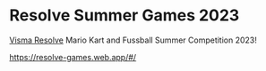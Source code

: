 # Resolve Summer Games 2023

[Visma Resolve](https://resolve.visma.com/) Mario Kart and Fussball Summer Competition 2023!

https://resolve-games.web.app/#/
